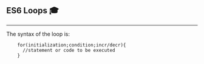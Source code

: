 ## ES6 Loops 🎓
---
  The syntax of the loop is:
  
        for(initialization;condition;incr/decr){    
          //statement or code to be executed    
        }    
  
